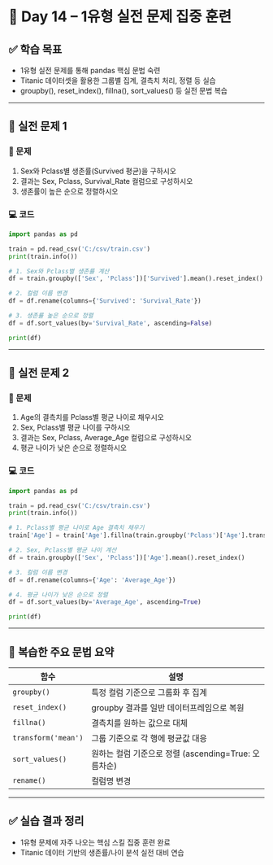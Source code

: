 # 📅 Day 14 – 1유형 실전 문제 집중 훈련

## ✅ 학습 목표

- 1유형 실전 문제를 통해 pandas 핵심 문법 숙련
- Titanic 데이터셋을 활용한 그룹별 집계, 결측치 처리, 정렬 등 실습
- groupby(), reset_index(), fillna(), sort_values() 등 실전 문법 복습

---

## 🧪 실전 문제 1

### 📌 문제
1. Sex와 Pclass별 생존률(Survived 평균)을 구하시오  
2. 결과는 Sex, Pclass, Survival_Rate 컬럼으로 구성하시오  
3. 생존률이 높은 순으로 정렬하시오

### 💻 코드
```python
import pandas as pd

train = pd.read_csv('C:/csv/train.csv')
print(train.info())

# 1. Sex와 Pclass별 생존률 계산
df = train.groupby(['Sex', 'Pclass'])['Survived'].mean().reset_index()

# 2. 컬럼 이름 변경
df = df.rename(columns={'Survived': 'Survival_Rate'})

# 3. 생존률 높은 순으로 정렬
df = df.sort_values(by='Survival_Rate', ascending=False)

print(df)
````

---

## 🧪 실전 문제 2

### 📌 문제

1. Age의 결측치를 Pclass별 평균 나이로 채우시오
2. Sex, Pclass별 평균 나이를 구하시오
3. 결과는 Sex, Pclass, Average\_Age 컬럼으로 구성하시오
4. 평균 나이가 낮은 순으로 정렬하시오

### 💻 코드

```python
import pandas as pd

train = pd.read_csv('C:/csv/train.csv')
print(train.info())

# 1. Pclass별 평균 나이로 Age 결측치 채우기
train['Age'] = train['Age'].fillna(train.groupby('Pclass')['Age'].transform('mean'))

# 2. Sex, Pclass별 평균 나이 계산
df = train.groupby(['Sex', 'Pclass'])['Age'].mean().reset_index()

# 3. 컬럼 이름 변경
df = df.rename(columns={'Age': 'Average_Age'})

# 4. 평균 나이가 낮은 순으로 정렬
df = df.sort_values(by='Average_Age', ascending=True)

print(df)
```

---

## 🧠 복습한 주요 문법 요약

| 함수                  | 설명                                    |
| ------------------- | ------------------------------------- |
| `groupby()`         | 특정 컬럼 기준으로 그룹화 후 집계                   |
| `reset_index()`     | groupby 결과를 일반 데이터프레임으로 복원            |
| `fillna()`          | 결측치를 원하는 값으로 대체                       |
| `transform('mean')` | 그룹 기준으로 각 행에 평균값 대응                   |
| `sort_values()`     | 원하는 컬럼 기준으로 정렬 (ascending=True: 오름차순) |
| `rename()`          | 컬럼명 변경                                |

---

## ✅ 실습 결과 정리

* 1유형 문제에 자주 나오는 핵심 스킬 집중 훈련 완료
* Titanic 데이터 기반의 생존률/나이 분석 실전 대비 연습
